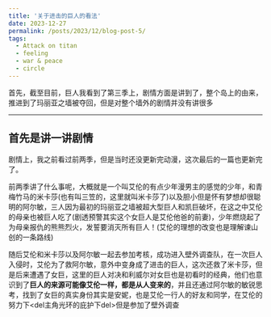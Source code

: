 ```yaml
---
title: '关于进击的巨人的看法'
date: 2023-12-27
permalink: /posts/2023/12/blog-post-5/
tags:
  - Attack on titan
  - feeling
  - war & peace
  - circle 
---
```


首先，截至目前，巨人我看到了第三季上，剧情方面是讲到了，整个岛上的由来，推进到了玛丽亚之墙被夺回，但是对整个墙外的剧情并没有讲很多


***

## 首先是讲一讲剧情

剧情上，我之前看过前两季，但是当时还没更新完动漫，这次最后的一篇也更新完了。

前两季讲了什么事呢，大概就是一个叫艾伦的有点少年漫男主的感觉的少年，和青梅竹马的米卡莎(也有叫三笠的，这里就叫米卡莎了)以及胆小但是怀有梦想却很聪明的阿尔敏，三人因为最初的玛丽亚之墙被超大型巨人和凯巨破坏，在这之中艾伦的母亲也被巨人吃了(剧透预警<span class="heimu" title="剧透预警">其实这个女巨人是艾伦他爸的前妻</span>)，少年燃烧起了为母亲报仇的熊熊烈火，发誓要消灭所有巨人！(<span class="heimu" title="剧透预警">艾伦的理想的改变也是理解谏山创的一条路线</span>)

随后艾伦和米卡莎以及阿尔敏一起去参加考核，成功进入壁外调查队，在一次巨人入侵时，艾伦为了救阿尔敏，意外中变身成了进击的巨人，这次还救了米卡莎，但是后来遭遇了女巨，这里的巨人对决和利威尔对女巨也是初看时的经典，他们也意识到了**巨人的来源可能像艾伦一样，都是从人变来的**，并且还通过阿尔敏的敏锐思考，找到了女巨的真实身份<span class="heimu" title="剧透预警">其实是安妮，也是艾伦一行人的好友和同学</span>，在艾伦的努力下<del主角光环的庇护下del>但是参加了壁外调查
<!-- <span class="heimu">这个女巨人其实是他父亲的前妻</span> -->
<!-- <span style="background-color:black;">这个女巨人其实是他父亲的前妻</span> -->

